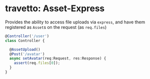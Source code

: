 travetto: Asset-Express
===

Provides the ability to access file uploads via `express`, and have them registered as `Asset`s on the request (as `req.files`)

```typescript 
@Controller('/user')
class Controller {

  @AssetUpload()
  @Post('/avatar')
  async setAvatar(req:Request, res:Response) {
    assert(req.files[0]);
  }
}
```
